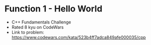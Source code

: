 # Function 1 - Hello World

* C++ Fundamentals Challenge
* Rated 8 kyu on CodeWars
* Link to problem: https://www.codewars.com/kata/523b4ff7adca849afe000035/cpp